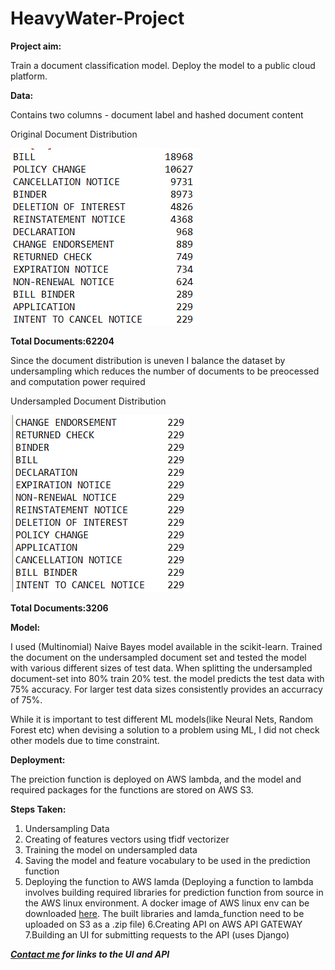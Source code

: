# HeavyWater-Project

**Project aim:**

Train a document classification model. Deploy the model to a public cloud platform.

**Data:**

Contains two columns - document label and hashed document content 

Original Document Distribution 

![original data distribution](https://github.com/virajgite/HeavyWater-Project/blob/master/Screenshot%20(189).png)

**Total Documents:62204**


Since the document distribution is uneven I balance the dataset by undersampling which reduces the number of documents to be preocessed and computation power required

Undersampled Document Distribution

![undersampled data distribution](https://github.com/virajgite/HeavyWater-Project/blob/master/Screenshot%20(190).png)

**Total Documents:3206**


**Model:**

I used (Multinomial) Naive Bayes model available in the scikit-learn. Trained the document on the undersampled document set and tested the model with various different sizes of test data. When splitting the undersampled document-set into 80% train 20% test. the model predicts the test data with 75% accuracy. For larger test data sizes consistently provides an accurracy of 75%.

While it is important to test different ML models(like Neural Nets, Random Forest etc) when devising a solution to a problem using ML, I did not check other models due to time constraint.

**Deployment:**

The preiction function is deployed on AWS lambda, and the model and required packages for the functions are stored on AWS S3.

**Steps Taken:**

1. Undersampling Data
2. Creating of features vectors using tfidf vectorizer
3. Training the model on undersampled data
4. Saving the model and feature vocabulary to be used in the prediction function
5. Deploying the function to AWS lamda 
(Deploying a function to lambda involves building required libraries for prediction function from source in the AWS linux environment. A docker image of AWS linux env can be downloaded [here](https://hub.docker.com/_/amazonlinux/). The built libraries and lamda_function need to be uploaded on S3 as a .zip file) 
6.Creating API on AWS API GATEWAY
7.Building an UI for submitting requests to the API (uses Django)

_**[Contact me](mailto:virajgite@gmail.com) for links to the UI and API**_




